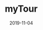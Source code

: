 ---
title: "myTour"
cover: "8.jpg"
date: "2019-11-04"
categories:
    - design
tags:
    - ux
posttype: 'design'
featuredImage: '../post_images/mytour_square.png'
---
